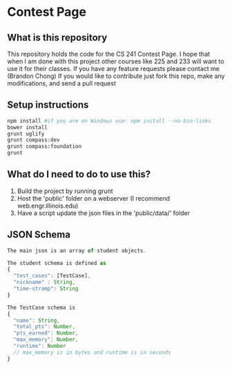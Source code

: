# Contest Page

## What is this repository
This repository holds the code for the CS 241 Contest Page.
I hope that when I am done with this project other courses like 225 and 233 will want to use it for their classes.
If you have any feature requests please contact me (Brandon Chong)
If you would like to contribute just fork this repo, make any modifications, and send a pull request

## Setup instructions
```bash
npm install #if you are on Windows use: npm install --no-bin-links
bower install
grunt uglify
grunt compass:dev
grunt compass:foundation
grunt
```

## What do I need to do to use this?
1. Build the project by running grunt
2. Host the 'public' folder on a webserver (I recommend web.engr.illinois.edu)
3. Have a script update the json files in the 'public/data/' folder

##  JSON Schema
```javascript
The main json is an array of student objects.

The student schema is defined as
{
  "test_cases": [TestCase],
  "nickname" : String,
  "time-stramp": String
}

The TestCase schema is
{
  "name": String,
  "total_pts": Number,
  "pts_earned": Number,
  "max_memory": Number,
  "runtime": Number
  // max_memory is in bytes and runtime is in seconds
}
```
